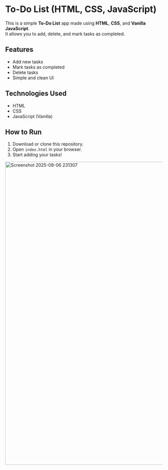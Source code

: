 # To-Do List (HTML, CSS, JavaScript)

This is a simple **To-Do List** app made using **HTML**, **CSS**, and **Vanilla JavaScript**.  
It allows you to add, delete, and mark tasks as completed.

## Features
- Add new tasks
- Mark tasks as completed
- Delete tasks
- Simple and clean UI

## Technologies Used
- HTML
- CSS
- JavaScript (Vanilla)

## How to Run
1. Download or clone this repository.
2. Open `index.html` in your browser.
3. Start adding your tasks!

<img width="1912" height="966" alt="Screenshot 2025-08-06 231307" src="https://github.com/user-attachments/assets/e2d12a37-4574-4634-a88b-14b58e9625d5" />

